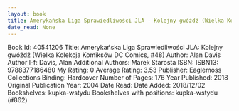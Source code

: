```yaml
---
layout: book
title: Amerykańska Liga Sprawiedliwości JLA - Kolejny gwóźdź (Wielka Kolekcja Komiksów DC Comics,  no. 48)
date_read: None
---
```


Book Id: 40541206
Title: Amerykańska Liga Sprawiedliwości JLA: Kolejny gwóźdź (Wielka Kolekcja Komiksów DC Comics, #48)
Author: Alan Davis
Author l-f: Davis, Alan
Additional Authors: Marek Starosta
ISBN: 
ISBN13: 9788377186480
My Rating: 0
Average Rating: 3.53
Publisher: Eaglemoss Collections
Binding: Hardcover
Number of Pages: 176
Year Published: 2018
Original Publication Year: 2004
Date Read: 
Date Added: 2018/12/02
Bookshelves: kupka-wstydu
Bookshelves with positions: kupka-wstydu (#862)

